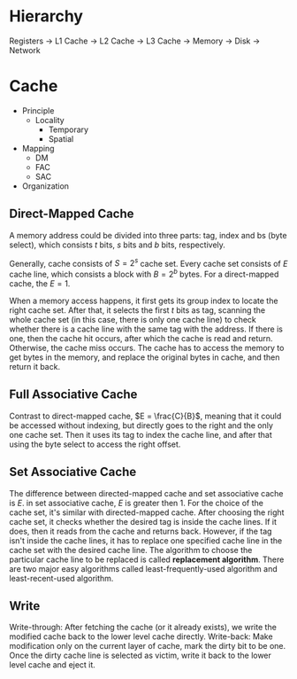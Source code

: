 # Hierarchy

Registers -> L1 Cache -> L2 Cache -> L3 Cache -> Memory -> Disk -> Network

# Cache

- Principle
  - Locality
    - Temporary
    - Spatial
- Mapping
  - DM
  - FAC
  - SAC
- Organization

## Direct-Mapped Cache

A memory address could be divided into three parts: tag, index and bs (byte select), which consists $t$ bits, $s$ bits and $b$ bits, respectively.

Generally, cache consists of $S = 2^s$ cache set. Every cache set consists of $E$ cache line, which consists a block with $B = 2^b$ bytes. For a direct-mapped cache, the $E = 1$.

When a memory access happens, it first gets its group index to locate the right cache set. After that, it selects the first $t$ bits as tag, scanning the whole cache set (in this case, there is only one cache line) to check whether there is a cache line with the same tag with the address. If there is one, then the cache hit occurs, after which the cache is read and return. Otherwise, the cache miss occurs. The cache has to access the memory to get bytes in the memory, and replace the original bytes in cache, and then return it back.

## Full Associative Cache

Contrast to direct-mapped cache, $E = \frac{C}{B}$, meaning that it could be accessed without indexing, but directly goes to the right and the only one cache set. Then it uses its tag to index the cache line, and after that using the byte select to access the right offset.

## Set Associative Cache

The difference between directed-mapped cache and set associative cache is $E$. in set associative cache, $E$ is greater then $1$. For the choice of the cache set, it's similar with directed-mapped cache. After choosing the right cache set, it checks whether the desired tag is inside the cache lines. If it does, then it reads from the cache and returns back. However, if the tag isn't inside the cache lines, it has to replace one specified cache line in the cache set with the desired cache line. The algorithm to choose the particular cache line to be replaced is called **replacement algorithm**. There are two major easy algorithms called least-frequently-used algorithm and least-recent-used algorithm.

## Write

Write-through: After fetching the cache (or it already exists), we write the modified cache back to the lower level cache directly.
Write-back: Make modification only on the current layer of cache, mark the dirty bit to be one. Once the dirty cache line is selected as victim, write it back to the lower level cache and eject it.
